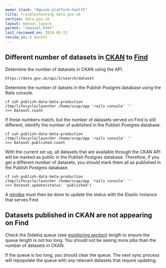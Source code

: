 ```yaml
---
owner_slack: "#govuk-platform-health"
title: Troubleshooting data.gov.uk
section: data.gov.uk
layout: manual_layout
parent: "/manual.html"
last_reviewed_on: 2018-08-15
review_in: 6 months
---
```

[find]: apps/datagovuk_find
[publish]: apps/datagovuk_publish
[ckan]: apps/ckanext-datagovuk

## Different number of datasets in [CKAN] to [Find]

Determine the number of datasets in CKAN using the API.

```
https://data.gov.uk/api/3/search/dataset
```

Determine the number of datsets in the Publish Postgres database using the Rails console.

```
cf ssh publish-data-beta-production
/tmp/lifecycle/launcher /home/vcap/app 'rails console' ''
>>> Dataset.count
```

If these numbers match, but the number of datasets served on Find is still different, identify the number of published in the Publish Postgres database.

```
cf ssh publish-data-beta-production
/tmp/lifecycle/launcher /home/vcap/app 'rails console' ''
>>> Dataset.published.count
```

With the current set up, all datasets that are available through the CKAN API will be marked as public in the Publish Postgres database.  Therefore, if you get a different number of datasets, you should mark them all as published in the Publish Postgres database.

```
cf ssh publish-data-beta-production
/tmp/lifecycle/launcher /home/vcap/app 'rails console' ''
>>> Dataset.update(status: 'published')
```

A [reindex](/manual/data-gov-uk-operations.html#reindexing-find) must then be done to update the status with the Elastic instance that serves Find.

## Datasets published in CKAN are not appearing on Find

Check the Sidekiq queue (see [monitoring section](/manual/data-gov-uk-monitoring.html#sidekiq-publish)) length to ensure the queue length is not too long.  You should not be seeing more jobs than the number of datasets in CKAN.

If the queue is too long, you should clear the queue.  The next sync process will repopulate the queue with any relevant datasets that require updating.

